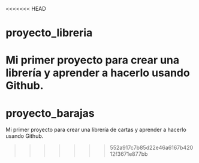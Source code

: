 <<<<<<< HEAD
# proyecto_libreria
Mi primer proyecto para crear una librería y aprender a hacerlo usando Github.
=======
# proyecto_barajas
Mi primer proyecto para crear una librería de cartas y aprender a hacerlo usando Github.
>>>>>>> 552a917c7b85d22e46a6167b42012f3671e877bb
